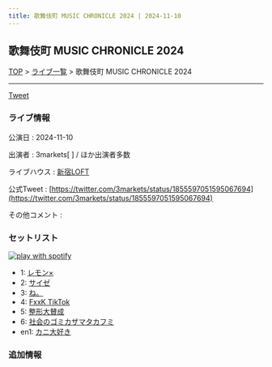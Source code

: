 ```yaml
---
title: 歌舞伎町 MUSIC CHRONICLE 2024 | 2024-11-10
---
```

## 歌舞伎町 MUSIC CHRONICLE 2024

[TOP](/setlist/) > [ライブ一覧](lives.html) > 歌舞伎町 MUSIC CHRONICLE 2024

___

<a href="https://twitter.com/share?ref_src=twsrc%5Etfw" data-text="3markets[ ]セットリスト > 歌舞伎町 MUSIC CHRONICLE 2024" class="twitter-share-button" data-via="3markets" data-hashtags="3markets" data-related="3markets" data-show-count="false">Tweet</a>

### ライブ情報

公演日
:    2024-11-10

出演者
:    3markets[ ] / ほか出演者多数

ライブハウス
:    [新宿LOFT](livehouse041.html)

公式Tweet
:    [https://twitter.com/3markets/status/1855597051595067694](https://twitter.com/3markets/status/1855597051595067694)

その他コメント
:    

### セットリスト


[![play with spotify](images/spotify-icon.png)](https://open.spotify.com/playlist/0k8QFRMf3qnaAq1NGYJHPO)



*  1: [レモン×](song003.html)
*  2: [サイゼ](song004.html)
*  3: [ね。](song076.html)
*  4: [FxxK TikTok](song082.html)
*  5: [整形大賛成](song005.html)
*  6: [社会のゴミカザマタカフミ](song002.html)
*  en1: [カニ大好き](song079.html)


### 追加情報






<script async src="https://platform.twitter.com/widgets.js" charset="utf-8"></script>
